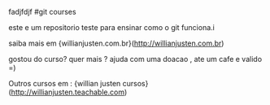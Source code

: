 
fadjfdjf
#git courses



este e um repositorio teste para ensinar como o git funciona.i 




saiba mais em {willianjusten.com.br}(http://willianjusten.com.br) 

gostou do curso? quer mais ? ajuda com uma doacao , ate um cafe e valido =) 

Outros cursos em : {willian justen cursos}(http://willianjusten.teachable.com)
















